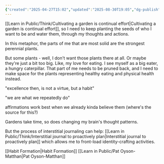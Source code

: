 ```yaml
---
{"created":"2025-04-27T15:02","updated":"2025-08-30T19:05","dg-publish":true,"noteIcon":"butterfly","dg-permalink":"1a1a1b1-daily-cultivate-identity","id":"1a1a1b1","dg-path":"Think/My daily actions and thoughts cultivate my garden of identity.md","permalink":"/1a1a1b1-daily-cultivate-identity/","dgPassFrontmatter":true}
---
```


[[Learn in Public/Think/Cultivating a garden is continual effort\|Cultivating a garden is continual effort]], so I need to keep planting the seeds of who I want to be and water them, through my thoughts and actions. 

In this metaphor, the parts of me that are most solid are the strongest perennial plants. 

But some plants - well, I don't want those plants there at all. Or maybe they're just a bit too big. Like, my love for eating. I see myself as a big eater, a hungry caterpillar. That part of me needs to be pruned back, and I need to make space for the plants representing healthy eating and physical health instead. 

"excellence then, is not a virtue, but a habit"

"we are what we repeatedly do"

affirmations work best when we already kinda believe them (where's the source for this?)

Gardens take time, so does changing my brain's thought patterns. 

But the process of interstitial journaling can help: [[Learn in Public/Think/Interstitial journal to proactively plan\|Interstitial journal to proactively plan]] which allows me to front-load identity-crafting activities. 

[[Habit Formation\|Habit Formation]] 
[[Learn in Public/Pat Oyson-Matthan\|Pat Oyson-Matthan]]